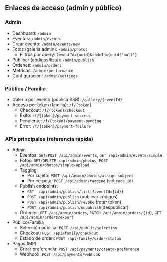 ## Enlaces de acceso (admin y público)

### Admin
- Dashboard: `/admin`
- Eventos: `/admin/events`
- Crear evento: `/admin/events/new`
- Fotos (galería admin): `/admin/photos`
  - Filtros por query: `?eventId={uuid}&codeId={uuid|'null'}`
- Publicar (códigos/lista): `/admin/publish`
- Órdenes: `/admin/orders`
- Métricas: `/admin/performance`
- Configuración: `/admin/settings`

### Público / Familia
- Galería por evento (pública SSR): `/gallery/{eventId}`
- Acceso por token (familia): `/f/{token}`
  - Checkout: `/f/{token}/checkout`
  - Éxito: `/f/{token}/payment-success`
  - Pendiente: `/f/{token}/payment-pending`
  - Error: `/f/{token}/payment-failure`

### APIs principales (referencia rápida)
- Admin
  - Eventos: `GET/POST /api/admin/events`, `GET /api/admin/events-simple`
  - Fotos: `GET/DELETE /api/admin/photos`, `POST /api/admin/photos/simple-upload`
  - Tagging
    - Por sujeto: `POST /api/admin/photos/assign-subject`
    - Por carpeta: `POST /api/admin/tagging` (set `code_id`)
  - Publish endpoints:
    - `GET  /api/admin/publish/list[?eventId={id}]`
    - `POST /api/admin/publish`          (publicar códigos)
    - `POST /api/admin/publish/revoke`   (rotar token)
    - `POST /api/admin/publish/unpublish`(despublicar)
  - Órdenes: `GET /api/admin/orders`, `PATCH /api/admin/orders/{id}`, `GET /api/admin/orders/export`
- Público/Familia
  - Selección pública: `POST /api/public/selection`
  - Checkout: `POST /api/family/checkout`
  - Estado de orden: `POST /api/family/order/status`
- Pagos (MP)
  - Crear preferencia: `POST /api/payments/create-preference`
  - Webhook: `POST /api/payments/webhook`